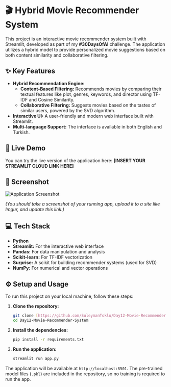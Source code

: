 # 🎬 Hybrid Movie Recommender System

This project is an interactive movie recommender system built with Streamlit, developed as part of my **#30DaysOfAI** challenge. The application utilizes a hybrid model to provide personalized movie suggestions based on both content similarity and collaborative filtering.

## ✨ Key Features

-   **Hybrid Recommendation Engine:**
    -   **Content-Based Filtering:** Recommends movies by comparing their textual features like plot, genres, keywords, and director using TF-IDF and Cosine Similarity.
    -   **Collaborative Filtering:** Suggests movies based on the tastes of similar users, powered by the SVD algorithm.
-   **Interactive UI:** A user-friendly and modern web interface built with Streamlit.
-   **Multi-language Support:** The interface is available in both English and Turkish.

## 🚀 Live Demo

You can try the live version of the application here: **[INSERT YOUR STREAMLIT CLOUD LINK HERE]**

## 📸 Screenshot

![Application Screenshot](https://i.imgur.com/your_screenshot_image.png)

*(You should take a screenshot of your running app, upload it to a site like Imgur, and update this link.)*

## 💻 Tech Stack

-   **Python**
-   **Streamlit:** For the interactive web interface
-   **Pandas:** For data manipulation and analysis
-   **Scikit-learn:** For TF-IDF vectorization
-   **Surprise:** A scikit for building recommender systems (used for SVD)
-   **NumPy:** For numerical and vector operations

## ⚙️ Setup and Usage

To run this project on your local machine, follow these steps:

1.  **Clone the repository:**
    ```bash
    git clone [https://github.com/SuleymanToklu/Day12-Movie-Recommender-System.git](https://github.com/SuleymanToklu/Day12-Movie-Recommender-System.git)
    cd Day12-Movie-Recommender-System
    ```

2.  **Install the dependencies:**
    ```bash
    pip install -r requirements.txt
    ```

3.  **Run the application:**
    ```bash
    streamlit run app.py
    ```

The application will be available at `http://localhost:8501`. The pre-trained model files (`.pkl`) are included in the repository, so no training is required to run the app.
